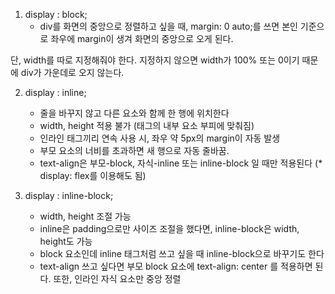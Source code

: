 1. display : block; 
    - div를 화면의 중앙으로 정렬하고 싶을 때,
margin: 0 auto;를 쓰면 본인 기준으로 좌우에 margin이 생겨 화면의 중앙으로 오게 된다.<br>

단, width를 따로 지정해줘야 한다. 지정하지 않으면
width가 100% 또는 0이기 때문에 div가 가운데로 오지 않는다.

2. display : inline;
    -   줄을 바꾸지 않고 다른 요소와 함께 한 행에 위치한다
    -   width, height 적용 불가 (태그의 내부 요소 부피에 맞춰짐)
    -   인라인 태그끼리 연속 사용 시, 좌우 약 5px의 margin이 자동 발생
    -   부모 요소의 너비를 초과하면 새 행으로 자동 줄바꿈.
    -   text-align은 부모-block, 자식-inline 또는 inline-block 일 때만 적용된다 (* display: flex를 이용해도 됨)

3. display : inline-block;
    -   width, height 조절 가능
    -   inline은 padding으로만 사이즈 조절을 했다면, inline-block은 width, height도 가능
    -   block 요소인데 inline 태그처럼 쓰고 싶을 때 inline-block으로 바꾸기도 한다
    -   text-align 쓰고 싶다면 부모 block 요소에 text-align: center 를 적용하면 된다.
또한, 인라인 자식 요소만 중앙 정렬

